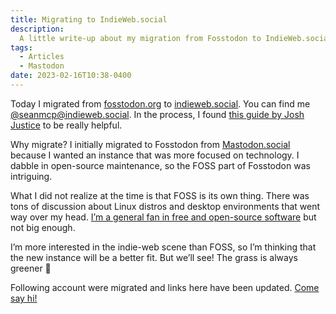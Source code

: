 ```yaml
---
title: Migrating to IndieWeb.social
description:
  A little write-up about my migration from Fosstodon to IndieWeb.social
tags:
  - Articles
  - Mastodon
date: 2023-02-16T10:38-0400
---
```


Today I migrated from [fosstodon.org](http://fosstodon.org) to
[indieweb.social](https://indieweb.social). You can find me
[@seanmcp@indieweb.social](https://indieweb.social/@seanmcp). In the process, I
found
[this guide by Josh Justice](https://codingitwrong.com/2022/10/10/migrating-a-mastodon-account.html)
to be really helpful.

Why migrate? I initially migrated to Fosstodon from
[Mastodon.social](http://Mastodon.social) because I wanted an instance that was
more focused on technology. I dabble in open-source maintenance, so the FOSS
part of Fosstodon was intriguing.

What I did not realize at the time is that FOSS is its own thing. There was tons
of discussion about Linux distros and desktop environments that went way over my
head.
[I’m a general fan in free and open-source software](/series#trying-linux-2022)
but not big enough.

I’m more interested in the indie-web scene than FOSS, so I’m thinking that the
new instance will be a better fit. But we’ll see! The grass is always greener 🌱

Following account were migrated and links here have been updated.
[Come say hi!](https://indieweb.social/@seanmcp)
